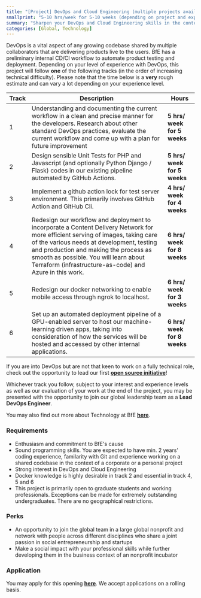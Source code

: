 ```yaml
---
title: "[Project] DevOps and Cloud Engineering (multiple projects available)"
smallprint: "5-10 hrs/week for 5-10 weeks (depending on project and experience level), flexible starting date and negotiable schedule. Suitable for people with all experience levels in DevOps."
summary: "Sharpen your DevOps and Cloud Engineering skills in the context of a codebase shared by our global develoeprs while contributing to a good cause" # this will be visible on platforms like LinkedIn when sharing
categories: [Global, Technology]
---
```


DevOps is a vital aspect of any growing codebase shared by multiple collaborators that are delivering products live to the users. BfE has a preliminary internal CD/CI workflow to automate product testing and deployment. Depending on your level of experience with DevOps, this project will follow **one** of the following tracks (in the order of increasing technical difficulty). Please note that the time below is a **very** rough estimate and can vary a lot depending on your experience level. 

| Track         | Description           | Hours  |
| ------------- |-----------------------| -------|
| 1  | Understanding and documenting the current workflow in a clean and precise manner for the developers. Research about other standard DevOps practices, evaluate the current workflow and come up with a plan for future improvement | **5 hrs/ week for 5 weeks** |
| 2  | Design sensible Unit Tests for PHP and Javascript (and optionally Python Django / Flask) codes in our existing pipeline automated by GitHub Actions.   | **5 hrs/ week for 5 weeks**  |
| 3  | Implement a github action lock for test server environment. This primarily involves GitHub Action and GitHub Cli. | **4 hrs/ week for 4 weeks** |
| 4  | Redesign our workflow and deployment to incorporate a Content Delivery Network for more efficient serving of images, taking care of the various needs at development, testing and production and making the process as smooth as possible. You will learn about Terraform (infrastructure-as-code) and Azure in this work.  |**6 hrs/ week for 8 weeks** |
| 5  |  Redesign our docker networking to enable mobile access through ngrok to localhost.   | **6 hrs/ week for 3 weeks** |
| 6  |  Set up an automated deployment pipeline of a GPU-enabled server to host our machine-learning driven apps, taking into consideration of how the services will be hosted and accessed by other internal applications.  |  **6 hrs/ week for 8 weeks** |

If you are into DevOps but are not that keen to work on a fully technical role, check out the opportunity to lead our first [**open source initiative**](https://opps.bridgesforenterprise.com/global/technology/Open-BfE/)!

Whichever track you follow, subject to your interest and experience levels as well as our evaluation of your work at the end of the project, you may be presented with the opportunity to join our global leadership team as a **Lead DevOps Engineer**.

You may also find out more about Technology at BfE [**here**](https://tech.bridgesforenterprise.com).

### Requirements
- Enthusiasm and commitment to BfE's cause
- Sound programming skills. You are expected to have min. 2 years' coding experience, familarity with Git and experience working on a shared codebase in the context of a corporate or a personal project
- Strong interest in DevOps and Cloud Engineering
- Docker knowledge is highly desirable in track 2 and essential in track 4, 5 and 6
- This project is primarily open to graduate students and working professionals. Exceptions can be made for extremely outstanding undergraduates. There are no geographical restrictions.

### Perks
- An opportunity to join the global team in a large global nonprofit and network with people across different disciplines who share a joint passion in social entrepreneurship and startups
- Make a social impact with your professional skills while further developing them in the business context of an nonprofit incubator

### Application
You may apply for this opening [**here**](https://forms.gle/RpyaEKcxZY14wW6F8). We accept applications on a rolling basis.
